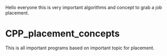 Hello everyone this is very important algorithms and concept to grab a job placement.

# CPP_placement_concepts
This is all important programs based on important topic for placement.
